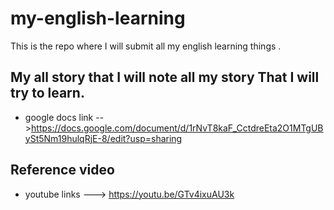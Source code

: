# my-english-learning
This is the repo where I will submit all my english learning things . 
## My all story that I will note all my story That I will try to learn.
* google docs link -->https://docs.google.com/document/d/1rNvT8kaF_CctdreEta2O1MTgUBySt5Nm19hulqRjE-8/edit?usp=sharing
## Reference video 
* youtube links ---> https://youtu.be/GTv4ixuAU3k
